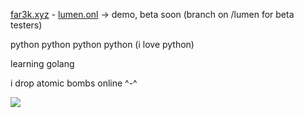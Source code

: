 <a href="https://far3k.xyz/">far3k.xyz</a> - <a href="https://lumen.onl/">lumen.onl</a> -> demo, beta soon (branch on /lumen for beta testers)

python python python python (i love python)

learning golang

i drop atomic bombs online ^-^

<a href="https://u8views.com/github/Far3000-YT"><img src="https://u8views.com/api/v1/github/profiles/83653727/views/total-count.svg"></a>

